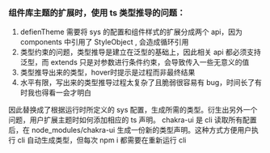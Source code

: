 ### 组件库主题的扩展时，使用 ts 类型推导的问题：

1. defienTheme 需要将 sys 的配置和组件样式的扩展分成两个 api，因为 components 中引用了 StyleObject , 会造成循环引用
2. 类型约束的问题，类型推导是建立在泛型的基础上，因此相关 api 都必须支持泛型，而 extends 只是对参数进行条件约束，会导致传入一些无意义的值
3. 类型推导出来的类型，hover时提示是过程而非最终结果
4. 水平有限，写出来的类型推导过程太复杂了且脆弱很容易有 bug，时间长了有时我也得看一会才明白

因此替换成了根据运行时所定义的 sys 配置，生成所需的类型。衍生出另外一个问题，用户扩展主题时如何添加相应的 ts 声明。 chakra-ui 是 cli 读取所有配置后，在 node_modules/chakra-ui 生成一份新的类型声明。这种方式方便用户执行 cli 自动生成类型，但每次 npm i 都需要在重新运行 cli
